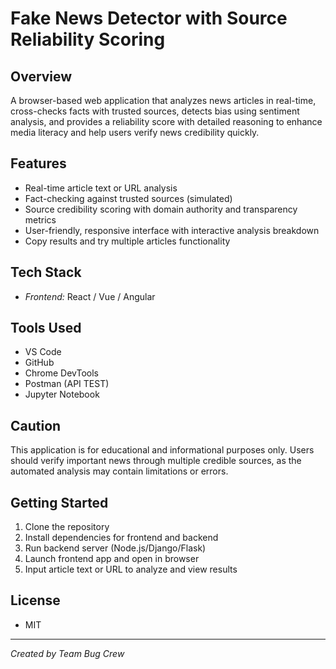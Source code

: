 # Fake News Detector with Source Reliability Scoring

## Overview
A browser-based web application that analyzes news articles in real-time, cross-checks facts with trusted sources, detects bias using sentiment analysis, and provides a reliability score with detailed reasoning to enhance media literacy and help users verify news credibility quickly.

## Features
- Real-time article text or URL analysis
- Fact-checking against trusted sources (simulated)
- Source credibility scoring with domain authority and transparency metrics
- User-friendly, responsive interface with interactive analysis breakdown
- Copy results and try multiple articles functionality

## Tech Stack
- *Frontend:* React / Vue / Angular   


## Tools Used
- VS Code
- GitHub
- Chrome DevTools
- Postman (API TEST)
- Jupyter Notebook    

## Caution
This application is for educational and informational purposes only. Users should verify important news through multiple credible sources, as the automated analysis may contain limitations or errors.

## Getting Started
1. Clone the repository  
2. Install dependencies for frontend and backend  
3. Run backend server (Node.js/Django/Flask)  
4. Launch frontend app and open in browser  
5. Input article text or URL to analyze and view results  

## License
- MIT

---

*Created by Team Bug Crew*
